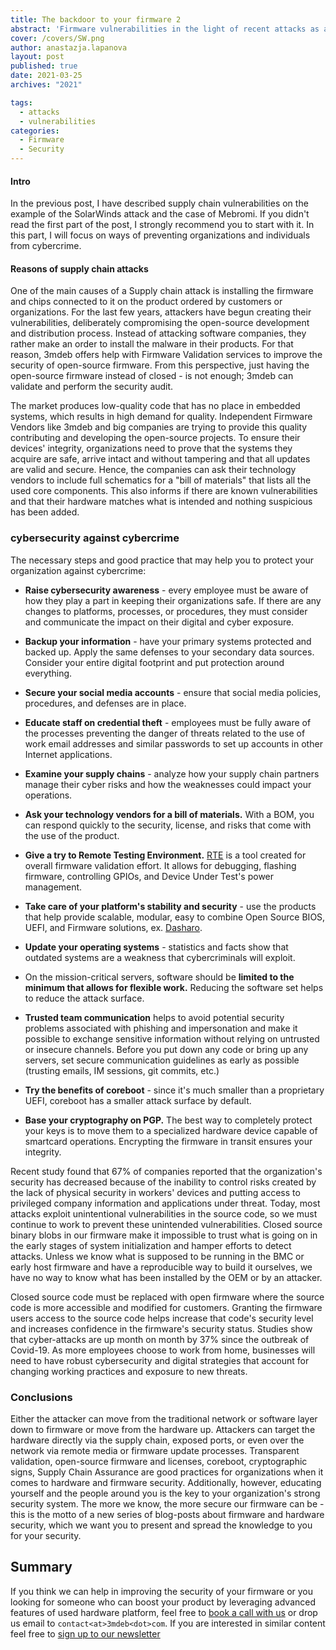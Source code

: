 ```yaml
---
title: The backdoor to your firmware 2
abstract: 'Firmware vulnerabilities in the light of recent attacks as a backdoor of the firmware - part 2'
cover: /covers/SW.png
author: anastazja.lapanova
layout: post
published: true
date: 2021-03-25
archives: "2021"

tags:
  - attacks
  - vulnerabilities
categories:
  - Firmware
  - Security
---
```


#### Intro

In the previous post, I have described supply chain vulnerabilities on the
example of the SolarWinds attack and the case of Mebromi. If you didn't read the
first part of the post, I strongly recommend you to start with it. In this part,
I will focus on ways of preventing organizations and individuals from
cybercrime.

#### Reasons of supply chain attacks

One of the main causes of a Supply chain attack is installing the firmware and
chips connected to it on the product ordered by customers or organizations. For
the last few years, attackers have begun creating their vulnerabilities,
deliberately compromising the open-source development and distribution process.
Instead of attacking software companies, they rather make an order to install
the malware in their products. For that reason, 3mdeb offers help with Firmware
Validation services to improve the security of open-source firmware. From this
perspective, just having the open-source firmware instead of closed - is not
enough; 3mdeb can validate and perform the security audit.

The market produces low-quality code that has no place in embedded systems,
which results in high demand for quality. Independent Firmware Vendors like
3mdeb and big companies are trying to provide this quality contributing and
developing the open-source projects. To ensure their devices' integrity,
organizations need to prove that the systems they acquire are safe, arrive
intact and without tampering and that all updates are valid and secure. Hence,
the companies can ask their technology vendors to include full schematics for a
"bill of materials" that lists all the used core components. This also informs
if there are known vulnerabilities and that their hardware matches what is
intended and nothing suspicious has been added.

### cybersecurity against cybercrime

The necessary steps and good practice that may help you to protect your
organization against cybercrime:

- **Raise cybersecurity awareness** - every employee must be aware of how they
  play a part in keeping their organizations safe. If there are any changes to
  platforms, processes, or procedures, they must consider and communicate the
  impact on their digital and cyber exposure.

- **Backup your information** - have your primary systems protected and backed
  up. Apply the same defenses to your secondary data sources. Consider your
  entire digital footprint and put protection around everything.

- **Secure your social media accounts** - ensure that social media policies,
  procedures, and defenses are in place.

- **Educate staff on credential theft** - employees must be fully aware of the
  processes preventing the danger of threats related to the use of work email
  addresses and similar passwords to set up accounts in other Internet
  applications.

- **Examine your supply chains** - analyze how your supply chain partners manage
  their cyber risks and how the weaknesses could impact your operations.

- **Ask your technology vendors for a bill of materials.** With a BOM, you can
  respond quickly to the security, license, and risks that come with the use of
  the product.

- **Give a try to Remote Testing Environment.**
  [RTE](https://3mdeb.com/shop/open-source-hardware/open-source-hardware-3mdeb/rte/)
  is a tool created for overall firmware validation effort. It allows for
  debugging, flashing firmware, controlling GPIOs, and Device Under Test's power
  management.

- **Take care of your platform's stability and security** - use the products
  that help provide scalable, modular, easy to combine Open Source BIOS, UEFI,
  and Firmware solutions, ex. [Dasharo](https://dasharo.com/).

- **Update your operating systems** - statistics and facts show that outdated
  systems are a weakness that cybercriminals will exploit.

- On the mission-critical servers, software should be **limited to the minimum
  that allows for flexible work.** Reducing the software set helps to reduce the
  attack surface.

- **Trusted team communication** helps to avoid potential security problems
  associated with phishing and impersonation and make it possible to exchange
  sensitive information without relying on untrusted or insecure channels.
  Before you put down any code or bring up any servers, set secure communication
  guidelines as early as possible (trusting emails, IM sessions, git commits,
  etc.)

- **Try the benefits of coreboot** - since it's much smaller than a proprietary
  UEFI, coreboot has a smaller attack surface by default.

- **Base your cryptography on PGP.** The best way to completely protect your
  keys is to move them to a specialized hardware device capable of smartcard
  operations. Encrypting the firmware in transit ensures your integrity.

Recent study found that 67% of companies reported that the organization's
security has decreased because of the inability to control risks created by the
lack of physical security in workers' devices and putting access to privileged
company information and applications under threat. Today, most attacks exploit
unintentional vulnerabilities in the source code, so we must continue to work to
prevent these unintended vulnerabilities. Closed source binary blobs in our
firmware make it impossible to trust what is going on in the early stages of
system initialization and hamper efforts to detect attacks. Unless we know what
is supposed to be running in the BMC or early host firmware and have a
reproducible way to build it ourselves, we have no way to know what has been
installed by the OEM or by an attacker.

Closed source code must be replaced with open firmware where the source code is
more accessible and modified for customers. Granting the firmware users access
to the source code helps increase that code's security level and increases
confidence in the firmware's security status. Studies show that cyber-attacks
are up month on month by 37% since the outbreak of Covid-19. As more employees
choose to work from home, businesses will need to have robust cybersecurity and
digital strategies that account for changing working practices and exposure to
new threats.

### Conclusions

Either the attacker can move from the traditional network or software layer down
to firmware or move from the hardware up. Attackers can target the hardware
directly via the supply chain, exposed ports, or even over the network via
remote media or firmware update processes. Transparent validation, open-source
firmware and licenses, coreboot, cryptographic signs, Supply Chain Assurance are
good practices for organizations when it comes to hardware and firmware
security. Additionally, however, educating yourself and the people around you is
the key to your organization's strong security system. The more we know, the
more secure our firmware can be - this is the motto of a new series of
blog-posts about firmware and hardware security, which we want you to present
and spread the knowledge to you for your security.

## Summary

If you think we can help in improving the security of your firmware or you
looking for someone who can boost your product by leveraging advanced features
of used hardware platform, feel free to
[book a call with us](https://calendly.com/3mdeb/consulting-remote-meeting) or
drop us email to `contact<at>3mdeb<dot>com`. If you are interested in similar
content feel free to [sign up to our newsletter](http://eepurl.com/doF8GX)
